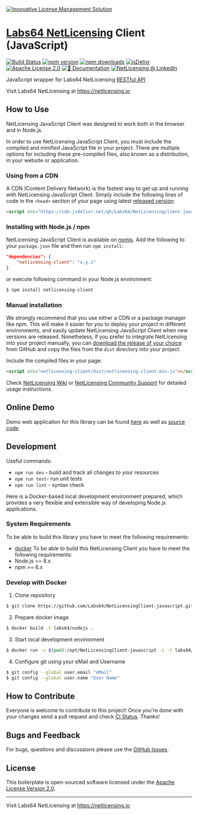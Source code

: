 <a href="https://netlicensing.io"><img src="https://netlicensing.io/img/netlicensing-stage-twitter.jpg" alt="Innovative License Management Solution"></a>

# [Labs64 NetLicensing](https://netlicensing.io) Client (JavaScript)

[![Build Status](https://github.com/Labs64/NetLicensingClient-javascript/workflows/NetLicensing%20Client%20CI/badge.svg)](https://github.com/Labs64/NetLicensingClient-javascript/actions?query=workflow%3A%22JavaScript+Client+-+CI%22)
[![npm version](https://img.shields.io/npm/v/netlicensing-client)](https://www.npmjs.com/package/netlicensing-client)
[![npm downloads](https://img.shields.io/npm/dt/netlicensing-client)](https://www.npmjs.com/package/netlicensing-client)
[![jsDelivr](https://data.jsdelivr.com/v1/package/npm/netlicensing-client/badge)](https://www.jsdelivr.com/package/npm/netlicensing-client)
<br>
[![Apache License 2.0](https://img.shields.io/badge/License-Apache%202.0-blue.svg)](https://github.com/Labs64/NetLicensingClient-javascript/blob/master/LICENSE)
[![📖 Documentation](https://img.shields.io/badge/📖%20Documentation-Wiki-AB6543.svg)](https://netlicensing.io/wiki/restful-api)
[![NetLicensing @ LinkedIn](https://img.shields.io/badge/NetLicensing-0077B5.svg?logo=LinkedIn)](https://www.linkedin.com/showcase/netlicensing)

JavaScript wrapper for Labs64 NetLicensing [RESTful API](https://netlicensing.io/wiki/restful-api)

Visit Labs64 NetLicensing at https://netlicensing.io

## How to Use

NetLicensing JavaScript Client was designed to work both in the browser and in Node.js.

In order to use NetLicensing JavaScript Client, you must include the compiled and minified JavaScript file in your project. There are multiple options for including these pre-compiled files, also known as a distribution, in your website or application.

### Using from a CDN

A CDN (Content Delivery Network) is the fastest way to get up and running with NetLicensing JavaScript Client.
Simply include the following lines of code in the `<head>` section of your page using latest [released version](https://github.com/Labs64/NetLicensingClient-javascript/releases):
```html
<script src="https://cdn.jsdelivr.net/gh/Labs64/NetLicensingclient-javascript@x.y.z/dist/netlicensing-client.min.js"></script>
```

### Installing with Node.js / npm

NetLicensing JavaScript Client is available on [npmjs](https://www.npmjs.com/package/netlicensing-client). Add the following to your `package.json` file and then run `npm install`:
```json
"dependencies": {
    "netlicensing-client": "x.y.z"
}
```

or execute following command in your Node.js environment:

```bash
$ npm install netlicensing-client
```

### Manual installation

We strongly recommend that you use either a CDN or a package manager like npm. This will make it easier for you to deploy your project in different environments, and easily update NetLicensing JavaScript Client when new versions are released. Nonetheless, if you prefer to integrate NetLicensing into your project manually, you can [download the release of your choice](https://github.com/Labs64/NetLicensingClient-javascript/releases) from GitHub and copy the files from the `dist` directory into your project.

Include the compiled files in your page:
```html
<script src="netlicensing-client/dist/netlicensing-client.min.js"></script>
```

Check [NetLicensing Wiki](https://netlicensing.io/wiki/) or [NetLicensing Community Support](https://github.com/Labs64/NetLicensing-Community/issues?q=is%3Aissue+javascript) for detailed usage instructions.

## Online Demo

Demo web application for this library can be found [here](http://io.labs64.com/NetLicensingClient-javascript/client-demo.html) as well as [source code](https://github.com/Labs64/NetLicensingClient-javascript/tree/master/docs).

## Development

Useful commands:
- ```npm run dev``` - build and track all changes to your resources
- ```npm run test```- run unit tests
- ```npm run lint``` - syntax check

Here is a Docker-based local development environment prepared, which provides a very flexible and extensible way of developing Node.js applications.

### System Requirements
To be able to build this library you have to meet the following requirements:
* [docker](https://www.docker.com)
To be able to build this NetLicensing Client you have to meet the following requirements:
* Node.js >= 8.x
* npm >= 6.x

### Develop with Docker

1. Clone repository
```bash
$ git clone https://github.com/Labs64/NetLicensingClient-javascript.git
```

2. Prepare docker image
```bash
$ docker build -t labs64/nodejs .
```

3. Start local development environment
```bash
$ docker run -v $(pwd):/opt/NetLicensingClient-javascript -i -t labs64/nodejs /bin/bash
```

4. Configure git using your eMail and Username
```bash
$ git config --global user.email "eMail"
$ git config --global user.name "User Name"
```

## How to Contribute

Everyone is welcome to contribute to this project!
Once you're done with your changes send a pull request and check [CI Status](https://github.com/Labs64/NetLicensingClient-javascript/actions?query=workflow%3A%22JavaScript+Client+-+CI%22).
Thanks!

## Bugs and Feedback

For bugs, questions and discussions please use the [GitHub Issues](https://github.com/Labs64/NetLicensingClient-javascript/issues).

## License

This boilerplate is open-sourced software licensed under the [Apache License Version 2.0](LICENSE).

---

Visit Labs64 NetLicensing at https://netlicensing.io
